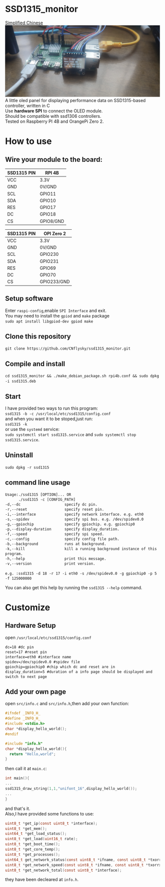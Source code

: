 # SSD1315_monitor
[Simplified Chinese](https://github.com/CNflysky/ssd1315_monitor/blob/main/README_zh.md)  
![demo](https://github.com/CNflysky/ssd1315_monitor/blob/30b27b2acf07eabf27873023a94d65e6d676ec41/IMG_20210726_133237_1.jpg)  
A little oled panel for displaying performance data on SSD1315-based controller, written in C  
Use **hardware SPI** to connect the OLED module.  
Should be compatible with ssd1306 controllers.  
Tested on Raspberry PI 4B and OrangePi Zero 2.
# How to use
## Wire your module to the board:  
| SSD1315 PIN | RPI 4B |
| - | - |
| VCC | 3.3V |
| GND | 0V/GND |
| SCL | GPIO11 |
| SDA | GPIO10 |
| RES | GPIO17 |
| DC | GPIO18 |
| CS | GPIO8/GND |

| SSD1315 PIN | OPI Zero 2 |
| - | - |
| VCC | 3.3V |
| GND | 0V/GND |
| SCL | GPIO230 |
| SDA | GPIO231 |
| RES | GPIO69 |
| DC | GPIO70 |
| CS | GPIO233/GND |
## Setup software
Enter `raspi-config`,enable `SPI Interface` and exit.  
You may need to install the `gpiod` and `make` package  
`sudo apt install libgpiod-dev gpiod make`  
## Clone this repository  
`git clone https://github.com/CNflysky/ssd1315_monitor.git`  
## Compile and install 
`cd ssd1315_monitor && ./make_debian_package.sh rpi4b.conf && sudo dpkg -i ssd1315.deb`  
## Start 
I have provided two ways to run this program:  
`ssd1315 -b -c /usr/local/etc/ssd1315/config.conf`  
and when you want it to be stoped,just run:  
`ssd1315 -k`  
or use the `systemd` service:  
`sudo systemctl start ssd1315.service` and `sudo systemctl stop ssd1315.service`.  
## Uninstall
`sudo dpkg -r ssd1315`  
## command line usage  

```
Usage:./ssd1315 [OPTION]... OR  
      ./ssd1315 -c [CONFIG_PATH]  
-d,--dc                    specify dc pin.  
-r,--reset                 specify reset pin.  
-i,--interface             specify network interface. e.g. eth0  
-s,--spidev                specify spi bus. e.g. /dev/spidev0.0  
-g,--gpiochip              specify gpiochip. e.g. gpiochip0  
-p,--display-duration      specify display_duration.  
-f,--speed                 specify spi speed.  
-c,--config                specify config file path.  
-b,--background            runs at background.  
-k,--kill                  kill a running background instance of this program.  
-h,--help                  print this message.  
-v,--version               print version. 

e.g. :ssd1315 -d 18 -r 17 -i eth0 -s /dev/spidev0.0 -g gpiochip0 -p 5 -f 125000000  
```
You can also get this help by running the `ssd1315 --help` command.  

# Customize
## Hardware Setup
open `/usr/local/etc/ssd1315/config.conf`
```text
dc=18 #dc pin
reset=17 #reset pin
interface=eth0 #interface name
spidev=/dev/spidev0.0 #spidev file
gpiochip=gpiochip0 #chip which dc and reset are in
display_duration=5 #duration of a info page should be displayed and switch to next page

```
## Add your own page  
open `src/info.c` and `src/info.h`,then add your own function:
```c
#ifndef _INFO_H_
#define _INFO_H_
#include <stdio.h>
char *display_hello_world();
#endif
```

```c
#include "info.h"
char *display_hello_world(){
  return "Hello,world";
}
```
then call it at `main.c`:
```c
int main(){
...
ssd1315_draw_string(1,1,"unifont_16",display_hello_world());
...
}
```
and that's it.  
Also,I have provided some functions to use:
```c
uint8_t *get_ip(const uint8_t *interface);
uint8_t *get_mem();
uint64_t *get_load_status();
uint8_t *get_load(uint16_t rate);
uint8_t *get_boot_time();
uint8_t *get_core_temp();
uint8_t *get_processes();
uint64_t get_network_status(const uint8_t *ifname, const uint8_t *txorrx);
uint8_t *get_network_speed(const uint8_t *ifname, const uint8_t *txorrx, uint16_t rate);
uint8_t *get_network_total(const uint8_t *interface);
```
they have been decleared at `info.h`.
